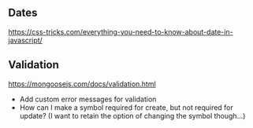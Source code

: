 ## Dates
https://css-tricks.com/everything-you-need-to-know-about-date-in-javascript/

## Validation
https://mongoosejs.com/docs/validation.html
- Add custom error messages for validation
- How can I make a symbol required for create, but not required for update?  (I want to retain the option of changing the symbol though...)
